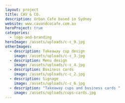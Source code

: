 ```yaml
---
layout: project
title: CAV & CO.
description: Urban Cafe based in Sydney
website: www.cavandcocafe.com.au
heroProject: true
categories:
  - logo-and-branding
heroImage: /assets/uploads/c-c_9.jpg
otherImages:
  - description: Takeaway cup design
    image: /assets/uploads/c-c_3.jpg
  - description: Menu design
    image: /assets/uploads/c-c_4.jpg
  - description: Business cards
    image: /assets/uploads/c-c_2.jpg
  - description: Signage
    image: /assets/uploads/c-c_6.jpg
  - description: "Takeaway cups and business cards "
    image: /assets/uploads/cups-cards.jpg
---
```

